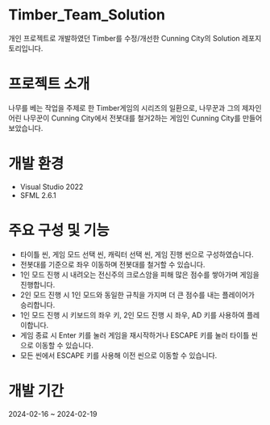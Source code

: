 # Timber_Team_Solution
개인 프로젝트로 개발하였던 Timber를 수정/개선한 Cunning City의 Solution 레포지토리입니다.

# 프로젝트 소개
나무를 베는 작업을 주제로 한 Timber게임의 시리즈의 일환으로, 나무꾼과 그의 제자인 어린 나무꾼이 Cunning City에서 전봇대를 철거2하는 게임인 Cunning City를 만들어 보았습니다.

# 개발 환경
- Visual Studio 2022
- SFML 2.6.1

# 주요 구성 및 기능
- 타이틀 씬, 게임 모드 선택 씬, 캐릭터 선택 씬, 게임 진행 씬으로 구성하였습니다.
- 전봇대를 기준으로 좌우 이동하며 전봇대를 철거할 수 있습니다.
- 1인 모드 진행 시 내려오는 전신주의 크로스암을 피해 많은 점수를 쌓아가며 게임을 진행합니다.
- 2인 모드 진행 시 1인 모드와 동일한 규칙을 가지며 더 큰 점수를 내는 플레이어가 승리합니다.
- 1인 모드 진행 시 키보드의 좌우 키, 2인 모드 진행 시 좌우, AD 키를 사용하여 플레이합니다.
- 게임 종료 시 Enter 키를 눌러 게임을 재시작하거나 ESCAPE 키를 눌러 타이틀 씬으로 이동할 수 있습니다.
- 모든 씬에서 ESCAPE 키를 사용해 이전 씬으로 이동할 수 있습니다.

# 개발 기간
2024-02-16 ~ 2024-02-19
